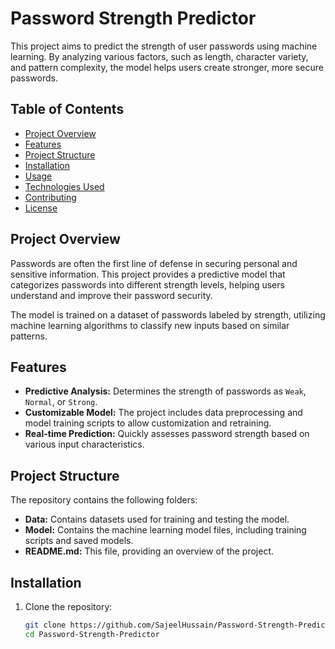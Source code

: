 # Password Strength Predictor

This project aims to predict the strength of user passwords using machine learning. By analyzing various factors, such as length, character variety, and pattern complexity, the model helps users create stronger, more secure passwords.

## Table of Contents
- [Project Overview](#project-overview)
- [Features](#features)
- [Project Structure](#project-structure)
- [Installation](#installation)
- [Usage](#usage)
- [Technologies Used](#technologies-used)
- [Contributing](#contributing)
- [License](#license)

## Project Overview
Passwords are often the first line of defense in securing personal and sensitive information. This project provides a predictive model that categorizes passwords into different strength levels, helping users understand and improve their password security.

The model is trained on a dataset of passwords labeled by strength, utilizing machine learning algorithms to classify new inputs based on similar patterns. 

## Features
- **Predictive Analysis:** Determines the strength of passwords as `Weak`, `Normal`, or `Strong`.
- **Customizable Model:** The project includes data preprocessing and model training scripts to allow customization and retraining.
- **Real-time Prediction:** Quickly assesses password strength based on various input characteristics.

## Project Structure
The repository contains the following folders:
- **Data:** Contains datasets used for training and testing the model.
- **Model:** Contains the machine learning model files, including training scripts and saved models.
- **README.md:** This file, providing an overview of the project.

## Installation
1. Clone the repository:
   ```bash
   git clone https://github.com/SajeelHussain/Password-Strength-Predictor.git
   cd Password-Strength-Predictor

